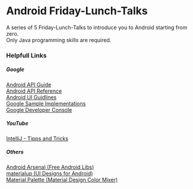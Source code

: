 # Android Friday-Lunch-Talks
A series of 5 Friday-Lunch-Talks to introduce you to Android starting from zero.  
Only Java programming skills are required.

### Helpfull Links
##### Google
[Android API Guide](http://developer.android.com/guide/index.html)  
[Android API Reference](http://developer.android.com/reference/packages.html)  
[Android UI Guidlines](http://developer.android.com/design/index.html)  
[Google Sample Implementations](http://developer.android.com/samples/index.html)  
[Google Developer Console](https://play.google.com/apps/publish)  
##### YouTube
[IntelliJ - Tipps and Tricks](https://www.youtube.com/watch?v=P3yGl4Kfwhs)
##### Others
[Android Arsenal (Free Android Libs)](http://android-arsenal.com/)  
[materialup (UI Designs for Android)](https://www.materialup.com/)  
[Material Palette (Material Design Color Mixer)](http://www.materialpalette.com/)
